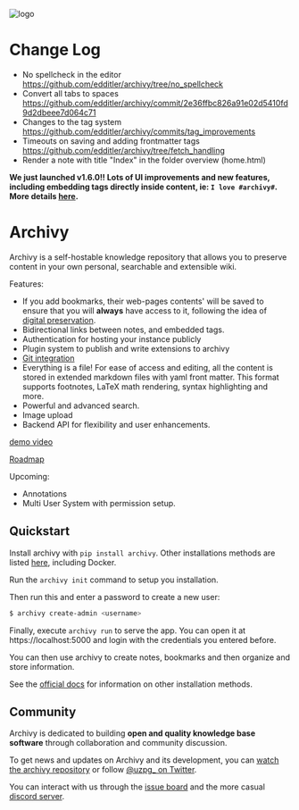![logo](docs/img/logo.png)

# Change Log
- No spellcheck in the editor https://github.com/edditler/archivy/tree/no_spellcheck
- Convert all tabs to spaces https://github.com/edditler/archivy/commit/2e36ffbc826a91e02d5410fd9d2dbeee7d064c71
- Changes to the tag system https://github.com/edditler/archivy/commits/tag_improvements
- Timeouts on saving and adding frontmatter tags https://github.com/edditler/archivy/tree/fetch_handling
- Render a note with title "Index" in the folder overview (home.html)


**We just launched v1.6.0!! Lots of UI improvements and new features, including embedding tags directly inside content, ie: `I love #archivy#`. More details [here](https://github.com/archivy/archivy/releases/tag/v1.6.0).**

# Archivy

Archivy is a self-hostable knowledge repository that allows you to preserve content in your own personal, searchable and extensible wiki.

Features:

- If you add bookmarks, their web-pages contents' will be saved to ensure that you will **always** have access to it, following the idea of [digital preservation](https://jeffhuang.com/designed_to_last/).
- Bidirectional links between notes, and embedded tags.
- Authentication for hosting your instance publicly
- Plugin system to publish and write extensions to archivy
- [Git integration](https://github.com/archivy/archivy-git)
- Everything is a file! For ease of access and editing, all the content is stored in extended markdown files with yaml front matter. This format supports footnotes, LaTeX math rendering, syntax highlighting and more. 
- Powerful and advanced search. 
- Image upload
- Backend API for flexibility and user enhancements.


[demo video](https://www.uzpg.me/assets/images/archivy.mov)

[Roadmap](https://github.com/archivy/archivy/issues/74#issuecomment-764828063)

Upcoming:

- Annotations
- Multi User System with permission setup.

## Quickstart


Install archivy with `pip install archivy`. Other installations methods are listed [here](https://archivy.github.io/install), including Docker.

Run the `archivy init` command to setup you installation.

Then run this and enter a password to create a new user:

```bash
$ archivy create-admin <username>
```

Finally, execute `archivy run` to serve the app. You can open it at https://localhost:5000 and login with the credentials you entered before.

You can then use archivy to create notes, bookmarks and then organize and store information.

See the [official docs](https://archivy.github.io) for information on other installation methods.

## Community

Archivy is dedicated to building **open and quality knowledge base software** through collaboration and community discussion.

To get news and updates on Archivy and its development, you can [watch the archivy repository](https://github.com/archivy/archivy) or follow [@uzpg_ on Twitter](https://twitter.com/uzpg_).

You can interact with us through the [issue board](https://github.com/archivy/archivy/issues) and the more casual [discord server](https://discord.gg/uQsqyxB).
